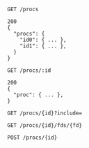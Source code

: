 
```
GET /procs

200
{
  "procs": {
    "id0": { ... },
    "id1": { ... },
  }
}
```

```
GET /procs/:id

200
{
  "proc": { ... },
}
```

```
GET /procs/{id}?include=
```

```
GET /procs/{id}/fds/{fd}
```

```
POST /procs/{id}
```

